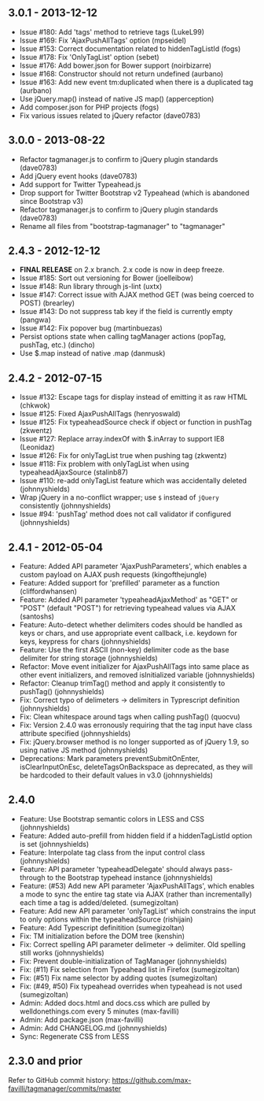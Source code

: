 ## 3.0.1 - 2013-12-12

* Issue #180: Add 'tags' method to retrieve tags (LukeL99)
* Issue #169: Fix 'AjaxPushAllTags' option (mpseidel)
* Issue #153: Correct documentation related to hiddenTagListId (fogs)
* Issue #178: Fix 'OnlyTagList' option (sebet)
* Issue #176: Add bower.json for Bower support (noirbizarre)
* Issue #168: Constructor should not return undefined (aurbano)
* Issue #163: Add new event tm:duplicated when there is a duplicated tag (aurbano)
* Use jQuery.map() instead of native JS map() (apperception)
* Add composer.json for PHP projects (fogs)
* Fix various issues related to jQuery refactor (dave0783)

## 3.0.0 - 2013-08-22

* Refactor tagmanager.js to confirm to jQuery plugin standards (dave0783)
* Add jQuery event hooks (dave0783)
* Add support for Twitter Typeahead.js
* Drop support for Twitter Bootstrap v2 Typeahead (which is abandoned since Bootstrap v3)
* Refactor tagmanager.js to confirm to jQuery plugin standards (dave0783)
* Rename all files from "bootstrap-tagmanager" to "tagmanager"

## 2.4.3 - 2012-12-12

* **FINAL RELEASE** on 2.x branch. 2.x code is now in deep freeze.
* Issue #185: Sort out versioning for Bower (joelleibow)
* Issue #148: Run library through js-lint (uxtx)
* Issue #147: Correct issue with AJAX method GET (was being coerced to POST) (brearley)
* Issue #143: Do not suppress tab key if the field is currently empty (pangwa)
* Issue #142: Fix popover bug (martinbuezas)
* Persist options state when calling tagManager actions (popTag, pushTag, etc.) (dincho)
* Use $.map instead of native .map (danmusk)

## 2.4.2 - 2012-07-15

* Issue #132: Escape tags for display instead of emitting it as raw HTML (chkwok)
* Issue #125: Fixed AjaxPushAllTags (henryoswald)
* Issue #125: Fix typeaheadSource check if object or function in pushTag (zkwentz)
* Issue #127: Replace array.indexOf with $.inArray to support IE8 (Leonidaz)
* Issue #126: Fix for onlyTagList true when pushing tag (zkwentz)
* Issue #118: Fix problem with onlyTagList when using typeaheadAjaxSource (stalinb87)
* Issue #110: re-add onlyTagList feature which was accidentally deleted (johnnyshields)
* Wrap jQuery in a no-conflict wrapper; use `$` instead of `jQuery` consistently (johnnyshields)
* Issue #94: 'pushTag' method does not call validator if configured (johnnyshields)

## 2.4.1 - 2012-05-04

* Feature: Added API parameter 'AjaxPushParameters', which enables a custom payload on AJAX push requests (kingofthejungle)
* Feature: Added support for 'prefilled' parameter as a function (cliffordwhansen)
* Feature: Added API parameter 'typeaheadAjaxMethod' as "GET" or "POST" (default "POST") for retrieving typeahead values via AJAX (santoshs)
* Feature: Auto-detect whether delimiters codes should be handled as keys or chars, and use appropriate event callback, i.e. keydown for keys, keypress for chars (johnnyshields)
* Feature: Use the first ASCII (non-key) delimiter code as the base delimiter for string storage (johnnyshields)
* Refactor: Move event initializer for AjaxPushAllTags into same place as other event initializers, and removed isInitialized variable (johnnyshields)
* Refactor: Cleanup trimTag() method and apply it consistently to pushTag() (johnnyshields)
* Fix: Correct typo of delimeters -> delimiters in Typrescript definition (johnnyshields)
* Fix: Clean whitespace around tags when calling pushTag() (quocvu)
* Fix: Version 2.4.0 was erronously requiring that the tag input have class attribute specified (johnnyshields)
* Fix: jQuery.browser method is no longer supported as of jQuery 1.9, so using native JS method (johnnyshields)
* Deprecations: Mark parameters preventSubmitOnEnter, isClearInputOnEsc, deleteTagsOnBackspace as deprecated, as they will be hardcoded to their default values in v3.0 (johnnyshields)

## 2.4.0

* Feature: Use Bootstrap semantic colors in LESS and CSS (johnnyshields)
* Feature: Added auto-prefill from hidden field if a hiddenTagListId option is set (johnnyshields)
* Feature: Interpolate tag class from the input control class (johnnyshields)
* Feature: API parameter 'typeaheadDelegate' should always pass-through to the Bootstrap typehead instance (johnnyshields)
* Feature: (#53) Add new API parameter 'AjaxPushAllTags', which enables a mode to sync the entire tag state via AJAX (rather than incrementally) each time a tag is added/deleted. (sumegizoltan)
* Feature: Add new API parameter 'onlyTagList' which constrains the input to only options within the typeaheadSource (rishijain)
* Feature: Add Typescript definitition (sumegizoltan)
* Fix: TM initialization before the DOM tree (kenshin)
* Fix: Correct spelling API parameter delimeter -> delimiter. Old spelling still works (johnnyshields)
* Fix: Prevent double-initialization of TagManager (johnnyshields)
* Fix: (#11) Fix selection from Typeahead list in Firefox (sumegizoltan)
* Fix: (#51) Fix name selector by adding quotes (sumegizoltan)
* Fix: (#49, #50) Fix typeahead overrides when typeahead is not used (sumegizoltan)
* Admin: Added docs.html and docs.css which are pulled by welldonethings.com every 5 minutes (max-favilli)
* Admin: Add package.json (max-favilli)
* Admin: Add CHANGELOG.md (johnnyshields)
* Sync: Regenerate CSS from LESS

## 2.3.0 and prior

Refer to GitHub commit history: https://github.com/max-favilli/tagmanager/commits/master
